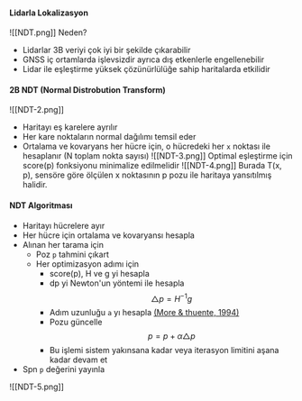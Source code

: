 #### Lidarla Lokalizasyon
![[NDT.png]]
Neden?
- Lidarlar 3B veriyi çok iyi bir şekilde çıkarabilir
- GNSS iç ortamlarda işlevsizdir ayrıca dış etkenlerle engellenebilir
- Lidar ile eşleştirme yüksek çözünürlülüğe sahip haritalarda etkilidir

#### 2B NDT (Normal Distrobution Transform)

![[NDT-2.png]]

 - Haritayı eş karelere ayrılır
 - Her kare noktaların normal dağılımı temsil eder
 - Ortalama ve kovaryans her hücre için, o hücredeki her `x` noktası ile hesaplanır (N toplam nokta sayısı)
 ![[NDT-3.png]]
 Optimal eşleştirme için score(p) fonksiyonu minimalize edilmelidir
 ![[NDT-4.png]]
 Burada T(x, p), sensöre göre ölçülen x noktasının p pozu ile haritaya yansıtılmış halidir.

#### NDT Algoritması

- Haritayı hücrelere ayır
- Her hücre için ortalama ve kovaryansı hesapla
- Alınan her tarama için
	- Poz `p` tahmini çıkart
	- Her optimizasyon adımı için
		- score(p), H ve g yi hesapla 
		- dp  yi Newton'un yöntemi ile hesapla $$\triangle p = H^{-1}g$$
		- Adım uzunluğu `a` yı hesapla [(More & thuente, 1994)](https://www.ii.uib.no/~lennart/drgrad/More1994.pdf) 
		- Pozu güncelle $$p = p + \alpha \triangle p$$
		- Bu işlemi sistem yakınsana kadar veya iterasyon limitini aşana kadar devam et
- Spn `p` değerini yayınla

![[NDT-5.png]]